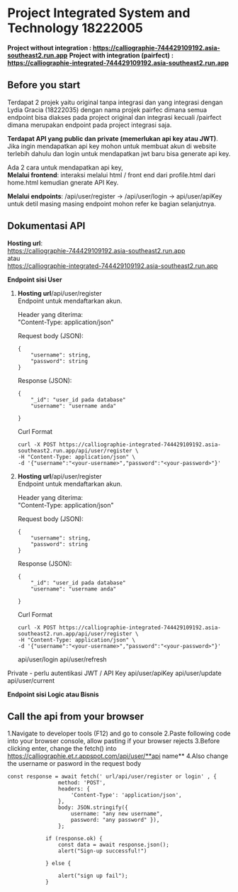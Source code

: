 # Project Integrated System and Technology 18222005

**Project without integration : https://calliographie-744429109192.asia-southeast2.run.app**
**Project with integration (pairfect) : https://calliographie-integrated-744429109192.asia-southeast2.run.app**

## Before you start

Terdapat 2 projek yaitu original tanpa integrasi dan yang integrasi dengan Lydia Gracia (18222035) dengan nama projek pairfec dimana semua endpoint bisa diakses pada project original dan integrasi kecuali /pairfect dimana merupakan endpoint pada project integrasi saja.

**Terdapat API yang public dan private (memerlukan api key atau JWT)**.<br>
Jika ingin mendapatkan api key mohon untuk membuat akun di website terlebih dahulu dan login untuk mendapatkan jwt baru bisa generate api key.

Ada 2 cara untuk mendapatkan api key,<br>
**Melalui frontend**: interaksi melalui html / front end dari profile.html dari home.html kemudian gnerate API Key.

**Melalui endpoints**: /api/user/register -> /api/user/login -> api/user/apiKey untuk detil masing masing endpoint mohon refer ke bagian selanjutnya.

## Dokumentasi API

**Hosting url**:<br>
https://calliographie-744429109192.asia-southeast2.run.app<br>
atau <br>
https://calliographie-integrated-744429109192.asia-southeast2.run.app

**Endpoint sisi User**

1.  **Hosting url**/api/user/register<br>
    Endpoint untuk mendaftarkan akun.<br>

    Header yang diterima:<br>
    "Content-Type: application/json"<br>

    Request body (JSON):

    ```
    {
        "username": string,
        "password": string
    }
    ```

    Response (JSON):

    ```
    {
        "_id": "user_id pada database"
        "username": "username anda"

    }
    ```

    Curl Format

    ```
    curl -X POST https://calliographie-integrated-744429109192.asia-southeast2.run.app/api/user/register \
    -H "Content-Type: application/json" \
    -d '{"username":"<your-username>","password":"<your-password>"}'
    ```

2.  **Hosting url**/api/user/register<br>
    Endpoint untuk mendaftarkan akun.<br>

    Header yang diterima:<br>
    "Content-Type: application/json"<br>

    Request body (JSON):

    ```
    {
        "username": string,
        "password": string
    }
    ```

    Response (JSON):

    ```
    {
        "_id": "user_id pada database"
        "username": "username anda"

    }
    ```

    Curl Format

    ```
    curl -X POST https://calliographie-integrated-744429109192.asia-southeast2.run.app/api/user/register \
    -H "Content-Type: application/json" \
    -d '{"username":"<your-username>","password":"<your-password>"}'
    ```

    api/user/login
    api/user/refresh

Private - perlu autentikasi JWT / API Key
api/user/apiKey
api/user/update
api/user/current

**Endpoint sisi Logic atau Bisnis**

## Call the api from your browser

1.Navigate to developer tools (F12) and go to console
2.Paste following code into your browser console, allow pasting if your browser rejects
3.Before clicking enter, change the fetch() into https://calliographie.et.r.appspot.com/api/user/**api name\*\*
4.Also change the username or pasword in the request body

```
const response = await fetch(' url/api/user/register or login' , {
                method: 'POST',
                headers: {
                    'Content-Type': 'application/json',
                },
                body: JSON.stringify({
                    username: "any new username",
                    password: "any password" }),
                };

            if (response.ok) {
                const data = await response.json();
                alert("Sign-up successful!")

            } else {

                alert("sign up fail");
            }

```
